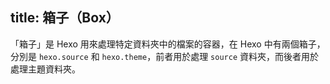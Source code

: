 title: 箱子（Box）
---
「箱子」是 Hexo 用來處理特定資料夾中的檔案的容器，在 Hexo 中有兩個箱子，分別是 `hexo.source` 和 `hexo.theme`，前者用於處理 `source` 資料夾，而後者用於處理主題資料夾。

